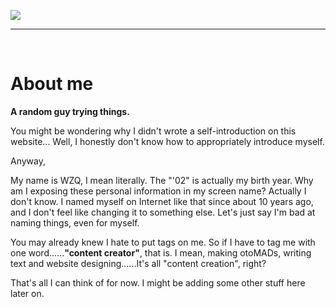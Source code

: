 ![](https://img.wzq02.top/others/aboutme_pic1.webp)

----

<br>

# About me

**A random guy trying things.**

You might be wondering why I didn't wrote a self-introduction on this website... Well, I honestly don't know how to appropriately introduce myself.

Anyway,

My name is WZQ, I mean literally. The "'02" is actually my birth year. Why am I exposing these personal information in my screen name? Actually I don't know. I named myself on Internet like that since about 10 years ago, and I don't feel like changing it to something else. Let's just say I'm bad at naming things, even for myself.

You may already knew I hate to put tags on me. So if I have to tag me with one word......**"content creator"**, that is. I mean, making otoMADs, writing text and website designing......It's all "content creation", right?

That's all I can think of for now. I might be adding some other stuff here later on.